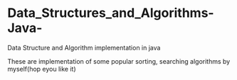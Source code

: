 # Data_Structures_and_Algorithms-Java-
Data Structure and Algorithm implementation in java

These are implementation of some popular sorting, searching  algorithms by myself(hop eyou like it)
